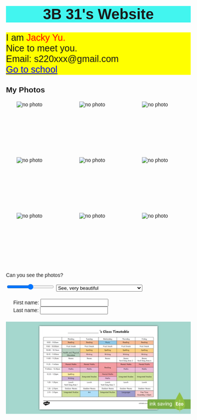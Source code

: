 
<html lang="en">

<head>
    <title>3B 31's Website</title>
    <style>
        body {
            font-family: Arial, sans-serif;
            text-align: left; /* Align all text to the left */
            margin: 0; /* Remove default margin */
        }
        .header {
            text-align: center; /* Center the header */
        }
        .photo-grid {
            display: grid;
            grid-template-columns: repeat(3, 1fr); /* 3 columns */
            gap: 10px; /* Space between images */
            justify-items: center; /* Center images in their grid cells */
            margin: 20px auto; /* Center grid in the page */
        }
        .input-container {
            margin: 20px; /* Add some margin */
            max-width: 400px; /* Set a maximum width for the input container */
        }
    </style>
</head>

<body>

<h1 class="header" style="background-color: #42f5ef; font-size: 40px;">3B 31's Website</h1>

<p style="font-size: 25px; background-color: Yellow;">
    I am <span style="color: red;">Jacky Yu.</span><br>
    Nice to meet you.<br>Email: s220xxx@gmail.com<br>
    <a href="https://www.example.com" style="color: blue; text-decoration: underline;">Go to school</a>
</p>

<h2>My Photos</h2>
<div class="photo-grid">
    <img src="photo1.jpg" alt="no photo" width="104" height="142">
    <img src="photo2.jpg" alt="no photo" width="104" height="142">
    <img src="photo3.jpg" alt="no photo" width="104" height="142">
    <img src="photo4.jpg" alt="no photo" width="104" height="142">
    <img src="photo5.jpg" alt="no photo" width="104" height="142">
    <img src="photo6.jpg" alt="no photo" width="104" height="142">
    <img src="photo7.jpg" alt="no photo" width="104" height="142">
    <img src="photo8.jpg" alt="no photo" width="104" height="142">
    <img src="photo9.jpg" alt="no photo" width="104" height="142">
</div>

<p>Can you see the photos?</p>
<input type="range"> 
<select>
    <option>See, very beautiful</option>
    <option>No! You even do not put the photo!?</option>
</select>

<div class="input-container">
    <label>First name: <input type="text"></label><br>
    <label>Last name: <input type="text"></label>
</div>

<img src="https://github.com/3B31/3B31-s-Website/blob/12d823b272c1c7300d9703858a9bb96a69491fb6/Timetable.jpg" alt="Class Timetable" style="display: block; margin: 20px auto; max-width: 100%; height: auto;">

</body>
</html>
